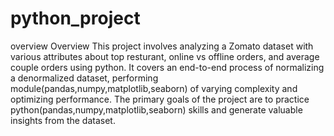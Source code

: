 # python_project
overview
Overview This project involves analyzing a Zomato dataset with various attributes about top resturant, online vs offline orders, and average couple orders using python. It covers an end-to-end process of normalizing a denormalized dataset, performing module(pandas,numpy,matplotlib,seaborn)  of varying complexity  and optimizing  performance. The primary goals of the project are to practice python(pandas,numpy,matplotlib,seaborn) skills and generate valuable insights from the dataset.
